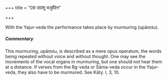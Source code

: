 +++
title = "09 उपांशु यजुर्वेदेन"

+++

With the Yajur-veda the performance takes place by murmuring (upāṃśu).

#####  Commentary

This murmuring, upāṃśu, is described as a mere opus operatum, the words being repeated without voice and without thought. One may see the movements of the vocal organs in murmuring, but one should not hear them at a distance. If verses from the Ṛg-veda or Sāma-veda occur in the Yajur-veda, they also have to be murmured. See Kāty. I, 3, 10.

